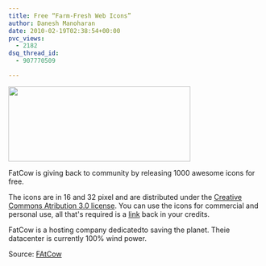 ```yaml
---
title: Free “Farm-Fresh Web Icons”
author: Danesh Manoharan
date: 2010-02-19T02:38:54+00:00
pvc_views:
  - 2182
dsq_thread_id:
  - 907770509

---
```

<img loading="lazy" class="alignnone size-full wp-image-1991" title="fatcow.free.icons" src="/wp-content/uploads/2010/02/fatcow.free_.icons_.png" alt="" width="361" height="149" />

FatCow is giving back to community by releasing 1000 awesome icons for free.

The icons are in 16 and 32 pixel and are distributed under the [Creative Commons Atribution 3.0 license][1]. You can use the icons for commercial and personal use, all that's required is a [link][2] back in your credits.

FatCow is a hosting company dedicatedto saving the planet. Theie datacenter is currently 100% wind power.

Source: [FAtCow][2]

<div id="_mcePaste" style="position: absolute; left: -10000px; top: 0px; width: 1px; height: 1px; overflow: hidden;">
  http://creativecommons.org/licenses/by/3.0/us/
</div>

 [1]: http://creativecommons.org/licenses/by/3.0/us/
 [2]: http://www.fatcow.com/free-icons/